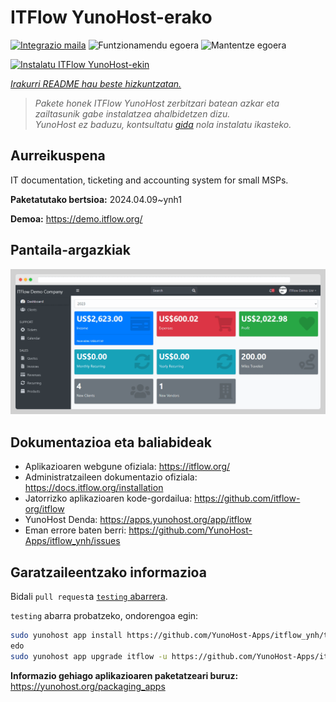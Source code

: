 <!--
Ohart ongi: README hau automatikoki sortu da <https://github.com/YunoHost/apps/tree/master/tools/readme_generator>ri esker
EZ editatu eskuz.
-->

# ITFlow YunoHost-erako

[![Integrazio maila](https://dash.yunohost.org/integration/itflow.svg)](https://dash.yunohost.org/appci/app/itflow) ![Funtzionamendu egoera](https://ci-apps.yunohost.org/ci/badges/itflow.status.svg) ![Mantentze egoera](https://ci-apps.yunohost.org/ci/badges/itflow.maintain.svg)

[![Instalatu ITFlow YunoHost-ekin](https://install-app.yunohost.org/install-with-yunohost.svg)](https://install-app.yunohost.org/?app=itflow)

*[Irakurri README hau beste hizkuntzatan.](./ALL_README.md)*

> *Pakete honek ITFlow YunoHost zerbitzari batean azkar eta zailtasunik gabe instalatzea ahalbidetzen dizu.*  
> *YunoHost ez baduzu, kontsultatu [gida](https://yunohost.org/install) nola instalatu ikasteko.*

## Aurreikuspena

IT documentation, ticketing and accounting system for small MSPs.

**Paketatutako bertsioa:** 2024.04.09~ynh1

**Demoa:** <https://demo.itflow.org/>

## Pantaila-argazkiak

![ITFlow(r)en pantaila-argazkia](./doc/screenshots/readme.gif)

## Dokumentazioa eta baliabideak

- Aplikazioaren webgune ofiziala: <https://itflow.org/>
- Administratzaileen dokumentazio ofiziala: <https://docs.itflow.org/installation>
- Jatorrizko aplikazioaren kode-gordailua: <https://github.com/itflow-org/itflow>
- YunoHost Denda: <https://apps.yunohost.org/app/itflow>
- Eman errore baten berri: <https://github.com/YunoHost-Apps/itflow_ynh/issues>

## Garatzaileentzako informazioa

Bidali `pull request`a [`testing` abarrera](https://github.com/YunoHost-Apps/itflow_ynh/tree/testing).

`testing` abarra probatzeko, ondorengoa egin:

```bash
sudo yunohost app install https://github.com/YunoHost-Apps/itflow_ynh/tree/testing --debug
edo
sudo yunohost app upgrade itflow -u https://github.com/YunoHost-Apps/itflow_ynh/tree/testing --debug
```

**Informazio gehiago aplikazioaren paketatzeari buruz:** <https://yunohost.org/packaging_apps>
